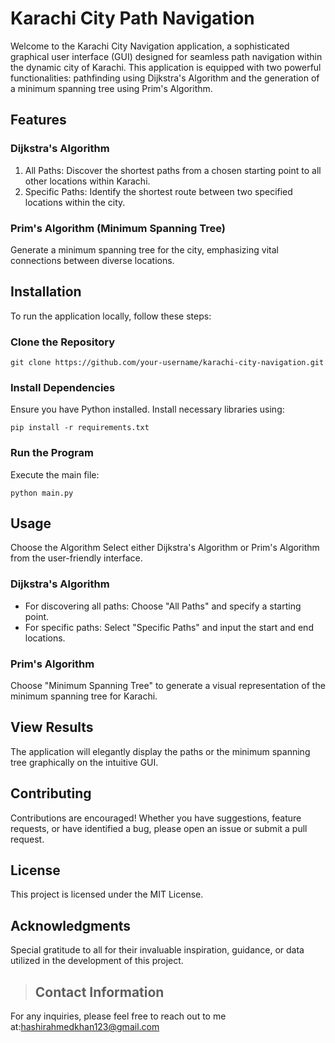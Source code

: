# Karachi City Path Navigation
Welcome to the Karachi City Navigation application, a sophisticated graphical user interface (GUI) designed for seamless path navigation within the dynamic city of Karachi. This application is equipped with two powerful functionalities: pathfinding using Dijkstra's Algorithm and the generation of a minimum spanning tree using Prim's Algorithm.

## Features
### Dijkstra's Algorithm
1. All Paths: Discover the shortest paths from a chosen starting point to all other locations within Karachi.
1. Specific Paths: Identify the shortest route between two specified locations within the city.
### Prim's Algorithm (Minimum Spanning Tree)
Generate a minimum spanning tree for the city, emphasizing vital connections between diverse locations.
## Installation
To run the application locally, follow these steps:
### Clone the Repository
```
git clone https://github.com/your-username/karachi-city-navigation.git
```
### Install Dependencies
Ensure you have Python installed. Install necessary libraries using:
```
pip install -r requirements.txt
```
### Run the Program
Execute the main file:
```
python main.py
```
## Usage
Choose the Algorithm
Select either Dijkstra's Algorithm or Prim's Algorithm from the user-friendly interface.

### Dijkstra's Algorithm

- For discovering all paths: Choose "All Paths" and specify a starting point.
- For specific paths: Select "Specific Paths" and input the start and end locations.
### Prim's Algorithm
Choose "Minimum Spanning Tree" to generate a visual representation of the minimum spanning tree for Karachi.

## View Results
The application will elegantly display the paths or the minimum spanning tree graphically on the intuitive GUI.

## Contributing
Contributions are encouraged! Whether you have suggestions, feature requests, or have identified a bug, please open an issue or submit a pull request.

## License
This project is licensed under the MIT License.

## Acknowledgments
Special gratitude to all for their invaluable inspiration, guidance, or data utilized in the development of this project.
> ## Contact Information
For any inquiries, please feel free to reach out to me at:[hashirahmedkhan123@gmail.com](mailto:hashirahmedkhan123@gmail.com)

